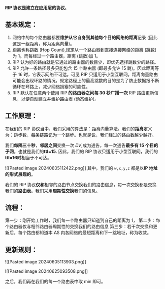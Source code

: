 **RIP 协议是建立在应用层的协议**。
## 基本规定：
1) 网络中的每个路由器都要**维护从它自身到其他每个目的网络的距离**记录 (因此这是一组距离，称为距离向量)。
2) 距离也称跳数 (Hop Count),规定从一个路由器到直接连接网络的距离 (跳数)为 1。而每经过一个路由器，距离 (跳数)加 1。
3) RIP 认为好的路由就是它通过的路由器的数目少，即优先选择跳数少的路径。
4) RIP 允许一条路径最多只能包含 15 个路由器 (即最多允许 15 跳)。因此距离等于 16 时，它表示网络不可达。可见 RIP 只适用于小型互联网。距离向量路由可能会出现环路的情况，规定路径上的最高跳数的目的是为了防止数据报不断循环在环路上，减少网络拥塞的可能性。
5) RIP 默认在任意两个使用 RIP **的路由器之间每 30 秒广播一次** RIP 路由更新信息，以便自动建立并维护路由表 (动态维护)。

## 工作原理：
在我们的 RIP 协议当中，我们采用的算法是：距离向量算法。我们的**距离**定义为：跳步数，每条链路记为一个跳步。也就是说，我们经过的路由数越少越好。

我们**每隔三十秒**，**邻居之间**交换一次 $DV$,成为通告，每一次通告**最多有 15 个目的子网**。也就是我们的**ttl=15**. 因此，我们的 RIP 协议只适用于小型互联网，我们的**ttl=16**时相当于不可达。

![[Pasted image 20240605112422.png]]
其中，我们的 `w,x,y,z` 都是以**IP 地址的形式展现的**。

我们的 RIP 协议**仅和**相邻的路由节点交换我们的路由信息，每一次交换都是交换我们的**路由表**。我们采用**周期性交换**我们的信息。

## 流程：
第一步：刚开始工作时，我们每一个路由器只知道到自己的距离为 1，
第二步：每个路由器仅与相邻路由器周期性的交换我们的路由信息
第三步：若干次交换和更新后，每个路由都知道本 AS 内各网络的最短距离和下一跳地址，称为收敛。

## 更新规则：
![[Pasted image 20240605113903.png]]


![[Pasted image 20240625093508.png]]


之后，我们再在我们的每一个路由表中取 min 即可。